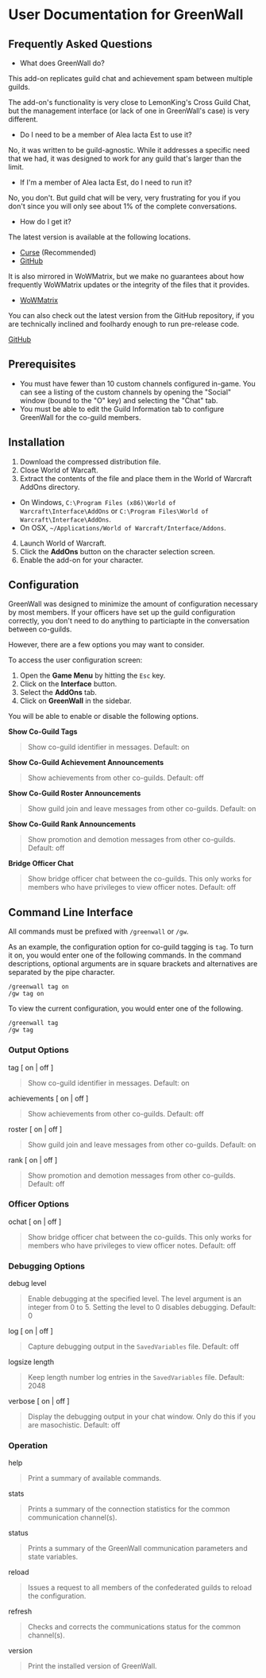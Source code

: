# User Documentation for GreenWall #


## Frequently Asked Questions ##

- What does GreenWall do?

This add-on replicates guild chat and achievement spam between multiple guilds.
 
The add-on's functionality is very close to LemonKing's Cross Guild Chat, but the management interface (or lack of one in GreenWall's case) is very different.
 
- Do I need to be a member of Alea Iacta Est to use it?

No, it was written to be guild-agnostic.  While it addresses a specific need that we had, it was designed to work for any guild that's larger than the limit.


- If I'm a member of Alea Iacta Est, do I need to run it?

No, you don't. But guild chat will be very, very frustrating for you if you don't since you will only see about 1% of the complete conversations.


- How do I get it?

The latest version is available at the following locations.

- [Curse](https://www.curseforge.com/wow/addons/greenwall) (Recommended)
- [GitHub](https://github.com/AIE-Guild/GreenWall/releases)

It is also mirrored in WoWMatrix, but we make no guarantees about how frequently WoWMatrix updates or the integrity of the files that it provides.

 - [WoWMatrix](http://www.wowmatrix.com/)

You can also check out the latest version from the GitHub repository, if you are technically inclined and foolhardy enough to run pre-release code.

[GitHub](https://github.com/AIE-Guild/GreenWall)


## Prerequisites ##


- You must have fewer than 10 custom channels configured in-game.  You can see a listing of the custom channels by opening the "Social" window (bound to the "O" key) and selecting the "Chat" tab.
- You must be able to edit the Guild Information tab to configure GreenWall for the co-guild members.


## Installation ##

1. Download the compressed distribution file.
2. Close World of Warcaft.
3. Extract the contents of the file and place them in the World of Warcraft AddOns directory.
  - On Windows, `C:\Program Files (x86)\World of Warcraft\Interface\AddOns` or `C:\Program Files\World of Warcraft\Interface\AddOns`.
  - On OSX, `~/Applications/World of Warcraft/Interface/Addons`.
4. Launch World of Warcraft.
5. Click the __AddOns__ button on the character selection screen.
6. Enable the add-on for your character.


## Configuration ##

GreenWall was designed to minimize the amount of configuration necessary by most members.  If your officers have set up the guild configuration correctly, you don't need to do anything to particiapte in the conversation between co-guilds.

However, there are a few options you may want to consider.  

To access the user configuration screen:

1. Open the **Game Menu** by hitting the `Esc` key.
2. Click on the **Interface** button.
3. Select the **AddOns** tab.
4. Click on **GreenWall** in the sidebar.

You will be able to enable or disable the following options.

**Show Co-Guild Tags**
> Show co-guild identifier in messages. 
> Default: on

**Show Co-Guild Achievement Announcements**
> Show achievements from other co-guilds. 
> Default: off

**Show Co-Guild Roster Announcements**
> Show guild join and leave messages from other co-guilds. 
> Default: on 

**Show Co-Guild Rank Announcements**
> Show promotion and demotion messages from other co-guilds. 
> Default: off 

**Bridge Officer Chat**
> Show bridge officer chat between the co-guilds. This only works for members who have privileges to view officer notes.
> Default: off 

## Command Line Interface ##

All commands must be prefixed with `/greenwall` or `/gw`.

As an example, the configuration option for co-guild tagging is `tag`. To turn it on, you would enter one of the following commands. In the command descriptions, optional arguments are in square brackets and alternatives are separated by the pipe character.

    /greenwall tag on
    /gw tag on

To view the current configuration, you would enter one of the following.

    /greenwall tag
    /gw tag

### Output Options ###

tag [ on | off ]
> Show co-guild identifier in messages. 
> Default: on

achievements [ on | off ]
> Show achievements from other co-guilds. 
> Default: off

roster [ on | off ]
> Show guild join and leave messages from other co-guilds. 
> Default: on 

rank [ on | off ]
> Show promotion and demotion messages from other co-guilds. 
> Default: off 


### Officer Options ###

ochat [ on | off ]
> Show bridge officer chat between the co-guilds. This only works for members who have privileges to view officer notes.
> Default: off 


### Debugging Options ###

debug level
> Enable debugging at the specified level. The level argument is an integer from 0 to 5. Setting the level to 0 disables debugging. 
> Default: 0 

log [ on | off ]
> Capture debugging output in the `SavedVariables` file. 
> Default: off 

logsize length
> Keep length number log entries in the `SavedVariables` file. 
> Default: 2048 

verbose [ on | off ]
> Display the debugging output in your chat window. Only do this if you are masochistic. 
> Default: off 


### Operation ###

help
> Print a summary of available commands. 

stats
> Prints a summary of the connection statistics for the common communication channel(s). 

status
> Prints a summary of the GreenWall communication parameters and state variables. 

reload
> Issues a request to all members of the confederated guilds to reload the configuration. 

refresh
> Checks and corrects the communications status for the common channel(s). 

version
> Print the installed version of GreenWall. 

